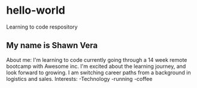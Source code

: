 # hello-world
Learning to code respository
## My name is Shawn Vera
About me: 
I'm learning to code currently going through a 14 week remote bootcamp with Awesome inc. I'm excited about the learning journey, and look forward to growing. I am switching career paths from a background in logistics and sales.
Interests: -Technology -running -coffee
